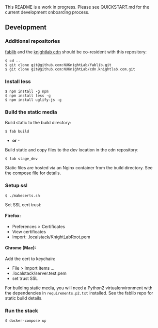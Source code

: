 This README is a work in progress. Please see QUICKSTART.md for the current
development onboarding process.

## Development


### Additional repositories

[fablib](https://github.com/NUKnightLab/fablib) and the
[knightlab cdn](https://github.com/NUKnightLab/cdn.knightlab.com) should be
co-resident with this repository:

```
$ cd ..
$ git clone git@github.com:NUKnightLab/fablib.git
$ git clone git@github.com:NUKnightLab/cdn.knightlab.com.git
```

### Install less

```
$ npm install -g npm
$ npm install less -g
$ npm install uglify-js -g 
```

### Build the static media

Build static to the build directory:

```
$ fab build
```

- **or** -

Build static and copy files to the dev location in the cdn repository:

```
$ fab stage_dev
```

Static files are hosted via an Nginx container from the build directory. See
the compose file for details.

### Setup ssl

```
$ ./makecerts.sh
```

Set SSL cert trust:

#### Firefox:

 * Preferences > Certificates
 * View certificates
 * Import: .localstack/KnightLabRoot.pem

#### Chrome (Mac):

Add the cert to keychain:

 * File > Import items ...
 * .localstack/server.test.pem
 * set trust SSL


For building static media, you will need a Python2 virtualenvironment with the
dependencies in `requirements.p2.txt` installed. See the fablib repo for static
build details.

### Run the stack

```
$ docker-compose up
```
